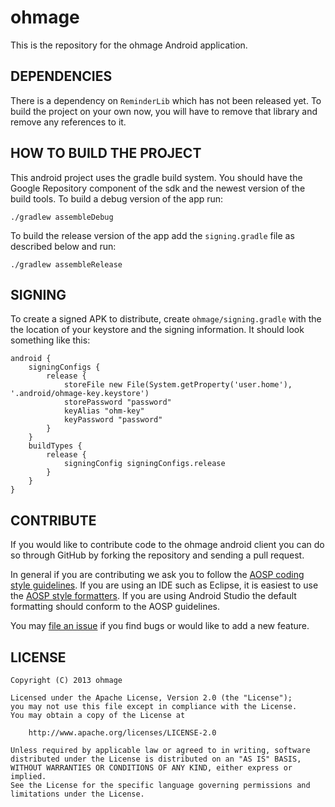 ohmage
======

This is the repository for the ohmage Android application.

DEPENDENCIES
------------

There is a dependency on `ReminderLib` which has not been released yet. To build the project on
your own now, you will have to remove that library and remove any references to it.


HOW TO BUILD THE PROJECT
------------------------

This android project uses the gradle build system. You should have the Google Repository component
of the sdk and the newest version of the build tools. To build a debug version of the app run:

    ./gradlew assembleDebug

To build the release version of the app add the `signing.gradle` file as described below and run:

    ./gradlew assembleRelease


SIGNING
-------

To create a signed APK to distribute, create `ohmage/signing.gradle` with the the location of your
keystore and the signing information. It should look something like this:

    android {
        signingConfigs {
            release {
                storeFile new File(System.getProperty('user.home'), '.android/ohmage-key.keystore')
                storePassword "password"
                keyAlias "ohm-key"
                keyPassword "password"
            }
        }
        buildTypes {
            release {
                signingConfig signingConfigs.release
            }
        }
    }

CONTRIBUTE
----------

If you would like to contribute code to the ohmage android client you can do so through
GitHub by forking the repository and sending a pull request.

In general if you are contributing we ask you to follow the
[AOSP coding style guidelines](http://source.android.com/source/code-style.html).
If you are using an IDE such as Eclipse, it is easiest to use the
[AOSP style formatters](http://source.android.com/source/using-eclipse.html#eclipse-formatting). If
you are using Android Studio the default formatting should conform to the AOSP guidelines.

You may [file an issue](https://github.com/ohmage/android/issues/new) if you find bugs or would
like to add a new feature.

LICENSE
-------

    Copyright (C) 2013 ohmage

    Licensed under the Apache License, Version 2.0 (the "License");
    you may not use this file except in compliance with the License.
    You may obtain a copy of the License at

        http://www.apache.org/licenses/LICENSE-2.0

    Unless required by applicable law or agreed to in writing, software
    distributed under the License is distributed on an "AS IS" BASIS,
    WITHOUT WARRANTIES OR CONDITIONS OF ANY KIND, either express or implied.
    See the License for the specific language governing permissions and
    limitations under the License.

[gist]: https://gist.github.com/f2prateek/5606337
[sealskej]: https://gist.github.com/f2prateek/5606337/#comment-903996
